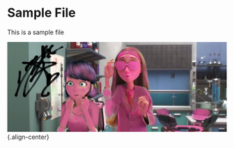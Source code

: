 # Sample File

This is a sample file

![Honey And Marinette Pink By Egc 2002 D 9 Yc 0 It](/uploads/honey-and-marinette-pink-by-egc-2002-d-9-yc-0-it.jpg "Honey And Marinette Pink By Egc 2002 D 9 Yc 0 It"){.align-center}
